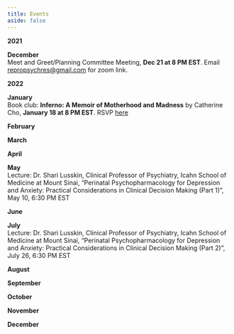 ```yaml
---
title: Events
aside: false
---
```

**2021**

**December**\
Meet and Greet/Planning Committee Meeting, **Dec 21 at 8 PM EST**. Email repropsychres@gmail.com for zoom link. 

**2022**

**January**\
Book club: __Inferno: A Memoir of Motherhood and Madness__ by Catherine Cho, **January 18 at 8 PM EST**. RSVP [here](https://forms.gle/zKfEjPbZZmQ8vpZM8)

**February**

**March**

**April**

**May**\
Lecture: Dr. Shari Lusskin, Clinical Professor of Psychiatry, Icahn School of Medicine at Mount Sinai, “Perinatal Psychopharmacology for Depression and Anxiety: Practical Considerations in Clinical Decision Making (Part 1)”, May 10, 6:30 PM EST

**June**

**July**\
Lecture: Dr. Shari Lusskin, Clinical Professor of Psychiatry, Icahn School of Medicine at Mount Sinai, “Perinatal Psychopharmacology for Depression and Anxiety: Practical Considerations in Clinical Decision Making (Part 2)”, July 26, 6:30 PM EST

**August**

**September**

**October**

**November**

**December**
